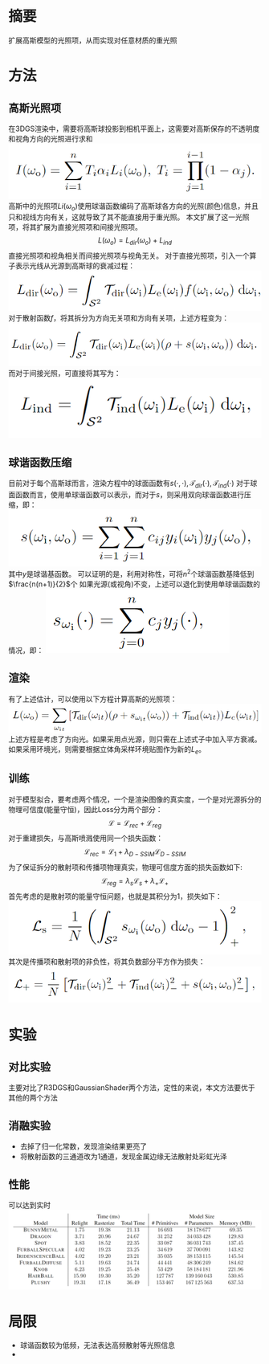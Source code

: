 # 摘要
扩展高斯模型的光照项，从而实现对任意材质的重光照

# 方法
## 高斯光照项
在3DGS渲染中，需要将高斯球投影到相机平面上，这需要对高斯保存的不透明度和视角方向的光照进行求和
![](论文/3DGS/pics/7.png)
高斯中的光照项$Li(\omega_o)$使用球谐函数编码了高斯球各方向的光照(颜色)信息，并且只和视线方向有关，这就导致了其不能直接用于重光照。
本文扩展了这一光照项，将其扩展为直接光照项和间接光照项。
$$
L(\omega_o)=L_{dir}(\omega_o)+L_{ind}
$$
直接光照项和视角相关而间接光照项与视角无关。
对于直接光照项，引入一个算子表示光线从光源到高斯球的衰减过程：
![](论文/3DGS/pics/8.png)
对于散射函数$f$，将其拆分为方向无关项和方向有关项，上述方程变为：
![](论文/3DGS/pics/9.png)
而对于间接光照，可直接将其写为：
![](论文/3DGS/pics/10.png)
## 球谐函数压缩
目前对于每个高斯球而言，渲染方程中的球面函数有$s(\cdot,\cdot),\mathcal{T}_{dir}(\cdot),\mathcal{T}_{ind}(\cdot)$
对于球面函数而言，使用单球谐函数可以表示，而对于$s$，则采用双向球谐函数进行压缩，即：
![](论文/3DGS/pics/11.png)
其中$y$是球谐基函数。
可以证明的是，利用对称性，可将$n^2$个球谐函数基降低到$\frac{n(n+1)}{2}$个
如果光源(或视角)不变，上述可以退化到使用单球谐函数的情况，即：
![](论文/3DGS/pics/12.png)
## 渲染
有了上述估计，可以使用以下方程计算高斯的光照项：
![](论文/3DGS/pics/13.png)
上述方程是考虑了方向光。如果采用点光源，则只需在上述式子中加入平方衰减。如果采用环境光，则需要根据立体角采样环境贴图作为新的$L_e$。
## 训练
对于模型拟合，要考虑两个情况，一个是渲染图像的真实度，一个是对光源拆分的物理可信度(能量守恒)，因此Loss分为两个部分：
$$
\mathcal{L}=\mathcal{L}_{rec}+\mathcal{L}_{reg}
$$
对于重建损失，与高斯喷溅使用同一个损失函数：
$$
\mathcal{L}_{rec}=\mathcal{L}_1+\lambda_{D-SSIM}\mathcal{L}_{D-SSIM}
$$
为了保证拆分的散射项和传播项物理真实，物理可信度方面的损失函数如下:
$$
\mathcal{L}_{reg}=\lambda_s\mathcal{L}_{s}+\lambda_+\mathcal{L}_+
$$
首先考虑的是散射项的能量守恒问题，也就是其积分为1，损失如下：
![](论文/3DGS/pics/14.png)
其次是传播项和散射项的非负性，将其负数部分平方作为损失：
![](论文/3DGS/pics/15.png)
# 实验
## 对比实验
主要对比了R3DGS和GaussianShader两个方法，定性的来说，本文方法要优于其他的两个方法

## 消融实验
+ 去掉了归一化常数，发现渲染结果更亮了
+ 将散射函数的三通道改为1通道，发现金属边缘无法散射处彩虹光泽

## 性能
可以达到实时
![](论文/3DGS/pics/16.png)
# 局限
+ 球谐函数较为低频，无法表达高频散射等光照信息
+ 